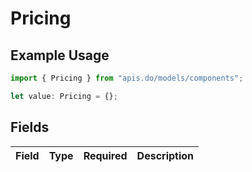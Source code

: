 # Pricing

## Example Usage

```typescript
import { Pricing } from "apis.do/models/components";

let value: Pricing = {};
```

## Fields

| Field       | Type        | Required    | Description |
| ----------- | ----------- | ----------- | ----------- |